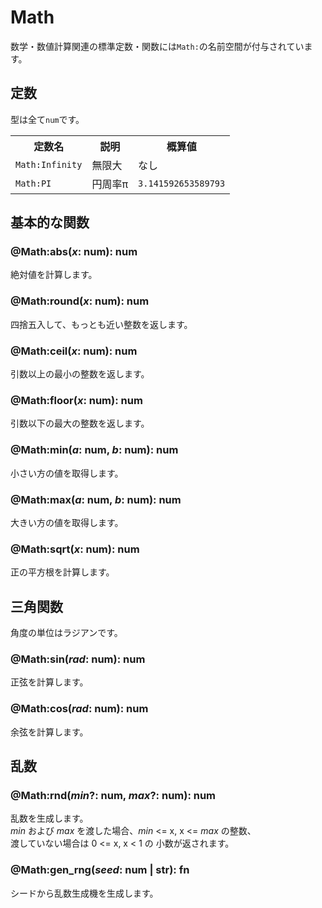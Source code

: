 # Math
数学・数値計算関連の標準定数・関数には`Math:`の名前空間が付与されています。

## 定数
型は全て`num`です。
<table>
	<tr><th>定数名</th><th>説明</th><th>概算値</th></tr>
	<tr><td><code>Math:Infinity</code></td><td>無限大</td><td>なし</td></tr>
	<tr><td><code>Math:PI</code></td><td>円周率π</td><td><code>3.141592653589793</code></td></tr>
</table>

## 基本的な関数
### @Math:abs(_x_: num): num
絶対値を計算します。  

### @Math:round(_x_: num): num
四捨五入して、もっとも近い整数を返します。

### @Math:ceil(_x_: num): num
引数以上の最小の整数を返します。

### @Math:floor(_x_: num): num
引数以下の最大の整数を返します。

### @Math:min(_a_: num, _b_: num): num
小さい方の値を取得します。  

### @Math:max(_a_: num, _b_: num): num
大きい方の値を取得します。  

### @Math:sqrt(_x_: num): num
正の平方根を計算します。  

## 三角関数
角度の単位はラジアンです。
### @Math:sin(_rad_: num): num
正弦を計算します。  

### @Math:cos(_rad_: num): num
余弦を計算します。  

## 乱数
### @Math:rnd(_min_?: num, _max_?: num): num
乱数を生成します。  
_min_ および _max_ を渡した場合、_min_ <= x, x <= _max_ の整数、  
渡していない場合は 0 <= x, x < 1 の 小数が返されます。  

### @Math:gen_rng(_seed_: num | str): fn
シードから乱数生成機を生成します。  
